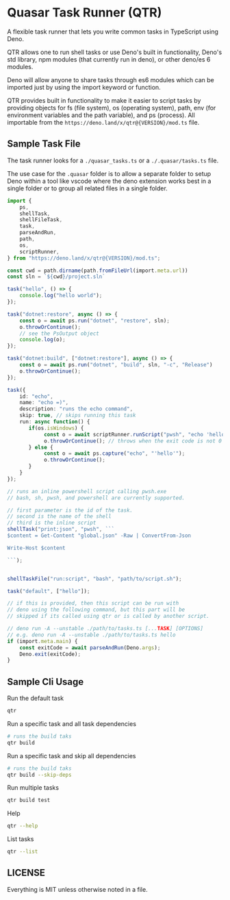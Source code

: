 # Quasar Task Runner (QTR)

A flexible task runner that lets you write common tasks in TypeScript using Deno.

QTR allows one to run shell tasks or use Deno's built in functionality, Deno's std
library, npm modules (that currently run in deno), or other deno/es 6 modules.

Deno will allow anyone to share tasks through es6 modules which can be imported
just by using the import keyword or function.

QTR provides built in functionality to make it easier to script tasks by providing
objects for fs (file system), os (operating system), path, env (for environment
variables and the path variable), and ps (process). All importable from the
`https://deno.land/x/qtr@{VERSION}/mod.ts` file.

## Sample Task File

The task runner looks for a `./quasar_tasks.ts` or a `./.quasar/tasks.ts` file.

The use case for the `.quasar` folder is to allow a separate folder to setup
Deno within a tool like vscode where the deno extension works best in a single folder
or to group all related files in a single folder.

```typescript
import { 
    ps, 
    shellTask, 
    shellFileTask, 
    task, 
    parseAndRun, 
    path, 
    os,
    scriptRunner, 
} from "https://deno.land/x/qtr@{VERSION}/mod.ts";

const cwd = path.dirname(path.fromFileUrl(import.meta.url))
const sln = `${cwd}/project.sln`

task("hello", () => {
    console.log("hello world");
});

task("dotnet:restore", async () => {
    const o = await ps.run("dotnet", "restore", sln);
    o.throwOrContinue();
    // see the PsOutput object
    console.log(o);
});

task("dotnet:build", ["dotnet:restore"], async () => {
    const o = await ps.run("dotnet", "build", sln, "-c", "Release")
    o.throwOrContinue();
});

task({
    id: "echo",
    name: "echo =)",
    description: "runs the echo command",
    skip: true, // skips running this task
    run: async function() {
       if(os.isWindows) {
            const o = await scriptRunner.runScript("pwsh", "echo 'hello'");
            o.throwOrContinue(); // throws when the exit code is not 0
       } else {
            const o = await ps.capture("echo", "'hello'");
            o.throwOrContinue();
       }
    }
});

// runs an inline powershell script calling pwsh.exe
// bash, sh, pwsh, and powershell are currently supported.

// first parameter is the id of the task.
// second is the name of the shell
// third is the inline script 
shellTask("print:json", "pwsh", ```
$content = Get-Content "global.json" -Raw | ConvertFrom-Json

Write-Host $content

```);


shellTaskFile("run:script", "bash", "path/to/script.sh");

task("default", ["hello"]);

// if this is provided, then this script can be run with
// deno using the following command, but this part will be
// skipped if its called using qtr or is called by another script.

// deno run -A --unstable ./path/to/tasks.ts [...TASK] [OPTIONS]
// e.g. deno run -A --unstable ./path/to/tasks.ts hello
if (import.meta.main) {
    const exitCode = await parseAndRun(Deno.args);
    Deno.exit(exitCode);
}
```

## Sample Cli Usage

Run the default task

```bash
qtr 
```

Run a specific task and all task dependencies

```bash
# runs the build taks
qtr build
```

Run a specific task and skip all dependencies

```bash
# runs the build taks
qtr build --skip-deps
```

Run multiple tasks

```bash
qtr build test
```

Help

```bash
qtr --help
```

List tasks

```bash
qtr --list
```

## LICENSE

Everything is MIT unless otherwise noted in a file.
